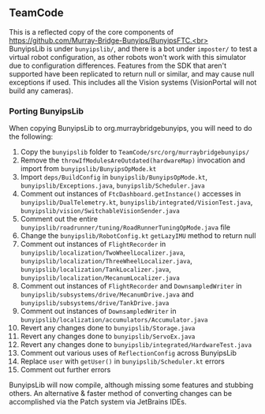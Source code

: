## TeamCode

This is a reflected copy of the core components of https://github.com/Murray-Bridge-Bunyips/BunyipsFTC.<br><br>
BunyipsLib is under `bunyipslib/`, and there is
a bot under `imposter/` to test a virtual robot configuration, as other robots won't work with this simulator due to
configuration differences. Features from the SDK that aren't supported have been replicated to return null or similar,
and may cause null exceptions if used. This includes all the Vision systems (VisionPortal will not build any cameras).

### Porting BunyipsLib
When copying BunyipsLib to org.murraybridgebunyips, you will need to do the following:
1. Copy the `bunyipslib` folder to `TeamCode/src/org/murraybridgebunyips/`
2. Remove the `throwIfModulesAreOutdated(hardwareMap)` invocation and import from `bunyipslib/BunyipsOpMode.kt`
3. Import `deps/BuildConfig` in `bunyipslib/BunyipsOpMode.kt`, `bunyipslib/Exceptions.java`, `bunyipslib/Scheduler.java`
4. Comment out instances of `FtcDashboard.getInstance()` accesses in `bunyipslib/DualTelemetry.kt`, `bunyipslib/integrated/VisionTest.java`, `bunyipslib/vision/SwitchableVisionSender.java`
5. Comment out the entire `bunyipslib/roadrunner/tuning/RoadRunnerTuningOpMode.java` file
6. Change the `bunyipslib/RobotConfig.kt` `getLazyIMU` method to return null
7. Comment out instances of `FlightRecorder` in `bunyipslib/localization/TwoWheelLocalizer.java`, `bunyipslib/localization/ThreeWheelLocalizer.java`, `bunyipslib/localization/TankLocalizer.java`, `bunyipslib/localization/MecanumLocalizer.java`
8. Comment out instances of `FlightRecorder` and `DownsampledWriter` in `bunyipslib/subsystems/drive/MecanumDrive.java` and `bunyipslib/subsystems/drive/TankDrive.java`
9. Comment out instances of `DownsampledWriter` in `bunyipslib/localization/accumulators/Accumulator.java`
10. Revert any changes done to `bunyipslib/Storage.java`
11. Revert any changes done to `bunyipslib/ServoEx.java`
12. Revert any changes done to `bunyipslib/integrated/HardwareTest.java`
13. Comment out various uses of `ReflectionConfig` across BunyipsLib
14. Replace `user` with `getUser()` in `bunyipslib/Scheduler.kt` errors
15. Comment out further errors

BunyipsLib will now compile, although missing some features and stubbing others.
An alternative & faster method of converting changes can be accomplished via the Patch system via JetBrains IDEs.
